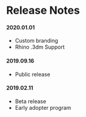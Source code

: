# Release Notes

#### 2020.01.01

- Custom branding
- Rhino .3dm Support

#### 2019.09.16

- Public release

#### 2019.02.11

- Beta release
- Early adopter program